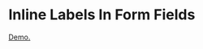 Inline Labels In Form Fields
============================

[Demo.](http://micha.github.com/jquery-inlineLabels)
